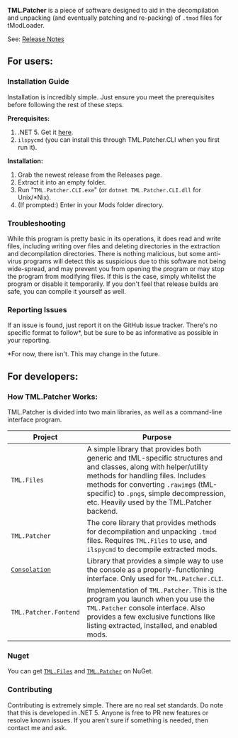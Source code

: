 **TML.Patcher** is a piece of software designed to aid in the decompilation and unpacking (and eventually patching and re-packing) of `.tmod` files for tModLoader.

See: [Release Notes](RELEASENOTES.md)

## For users:
### Installation Guide
Installation is incredibly simple. Just ensure you meet the prerequisites before following the rest of these steps.

**Prerequisites:**
1. .NET 5. Get it [here](https://dotnet.microsoft.com/download/dotnet/5.0).
2. `ilspycmd` (you can install this through TML.Patcher.CLI when you first run it).

**Installation:**
1. Grab the newest release from the Releases page.
2. Extract it into an empty folder.
3. Run "`TML.Patcher.CLI.exe`" (or `dotnet TML.Patcher.CLI.dll` for Unix/*Nix).
4. (If prompted:) Enter in your Mods folder directory.

### Troubleshooting
While this program is pretty basic in its operations, it does read and write files, including writing over files and deleting directories in the extraction and decompilation directories. 
There is nothing malicious, but some anti-virus programs will detect this as suspicious due to this software not being wide-spread, and may prevent you from opening the program or may stop the program from modifying files.
If this is the case, simply whitelist the program or disable it temporarily. If you don't feel that release builds are safe, you can compile it yourself as well.

### Reporting Issues
If an issue is found, just report it on the GitHub issue tracker. There's no specific format to follow*, but be sure to be as informative as possible in your reporting.

*For now, there isn't. This may change in the future.

## For developers:
### How TML.Patcher Works:
TML.Patcher is divided into two main libraries, as well as a command-line interface program.

Project | Purpose
------- | -------
`TML.Files` | A simple library that provides both generic and tML-specific structures and and classes, along with helper/utility methods for handling files. Includes methods for converting `.rawimg`s (tML-specific) to `.png`s, simple decompression, etc. Heavily used by the TML.Patcher backend.
`TML.Patcher` | The core library that provides methods for decompilation and unpacking `.tmod` files. Requires `TML.Files` to use, and `ilspycmd` to decompile extracted mods.
[`Consolation`](https://github.com/Steviegt6/Consolation/) | Library that provides a simple way to use the console as a properly-functioning interface. Only used for `TML.Patcher.CLI`.
`TML.Patcher.Fontend` | Implementation of `TML.Patcher`. This is the program you launch when you use the `TML.Patcher` console interface. Also provides a few exclusive functions like listing extracted, installed, and enabled mods.

### Nuget
You can get [`TML.Files`](https://www.nuget.org/packages/TML.Files/) and [`TML.Patcher`](https://www.nuget.org/packages/TML.Patcher/) on NuGet.

### Contributing
Contributing is extremely simple. There are no real set standards. Do note that this is developed in .NET 5. Anyone is free to PR new features or resolve known issues. If you aren't sure if something is needed, then contact me and ask.
